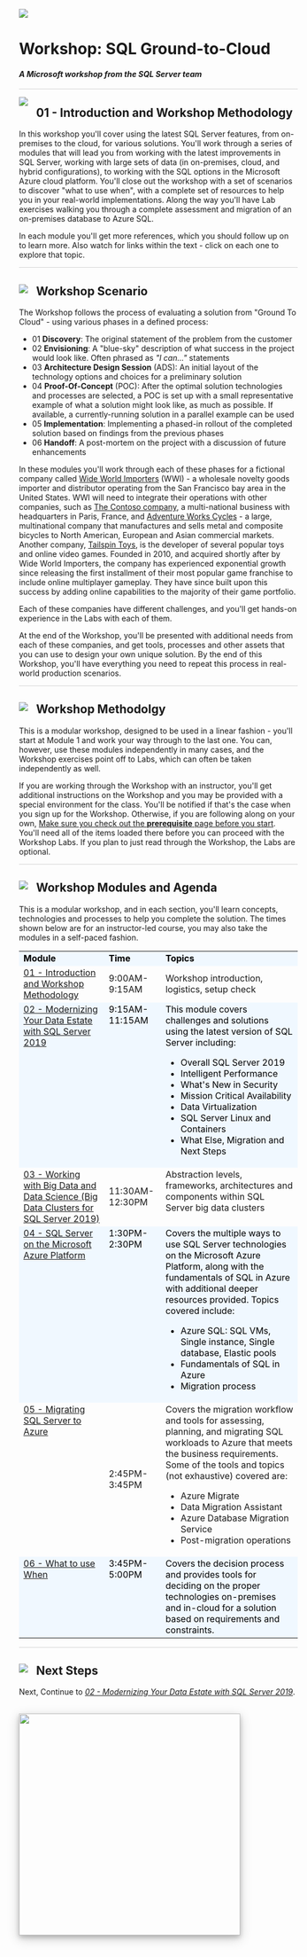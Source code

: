 ![](https://github.com/microsoft/sqlworkshops/blob/master/graphics/microsoftlogo.png?raw=true)

# Workshop: SQL Ground-to-Cloud

#### <i>A Microsoft workshop from the SQL Server team</i>

<p style="border-bottom: 1px solid lightgrey;"></p>

<img style="float: left; margin: 0px 15px 15px 0px;" src="https://github.com/microsoft/sqlworkshops/blob/master/graphics/textbubble.png?raw=true"> <h2>01 - Introduction and Workshop Methodology</h2>

In this workshop you'll cover using the latest SQL Server features, from on-premises to the cloud, for various solutions. You'll work through a series of modules that will lead you from working with the latest improvements in SQL Server, working with large sets of data (in on-premises, cloud, and hybrid configurations), to working with the SQL options in the Microsoft Azure cloud platform. You'll close out the workshop with a set of scenarios to discover "what to use when", with a complete set of resources to help you in your real-world implementations. Along the way you'll have Lab exercises walking you through a complete assessment and migration of an on-premises database to Azure SQL.

In each module you'll get more references, which you should follow up on to learn more. Also watch for links within the text - click on each one to explore that topic.

<p style="border-bottom: 1px solid lightgrey;"></p>

<h2><img style="float: left; margin: 0px 15px 15px 0px;" src="https://github.com/microsoft/sqlworkshops/blob/master/graphics/pencil2.png?raw=true">Workshop Scenario</h2>

The Workshop follows the process of evaluating a solution from "Ground To Cloud" - using various phases in a defined process:

 - 01 **Discovery**: The original statement of the problem from the customer 
 - 02 **Envisioning**: A "blue-sky" description of what success in the project would look like. Often phrased as *"I can..."* statements
 - 03 **Architecture Design Session** (ADS): An initial layout of the technology options and choices for a preliminary solution
 - 04 **Proof-Of-Concept** (POC): After the optimal solution technologies and processes are selected, a POC is set up with a small representative example of what a solution might look like, as much as possible. If available, a currently-running solution in a parallel example can be used
 - 05 **Implementation**: Implementing a phased-in rollout of the completed solution based on findings from the previous phases
 - 06 **Handoff**: A post-mortem on the project with a discussion of future enhancements

 In these modules you'll work through each of these phases for a fictional company called [Wide World Importers](https://docs.microsoft.com/en-us/sql/samples/wide-world-importers-what-is?view=sql-server-2017) (WWI)  - a wholesale novelty goods importer and distributor operating from the San Francisco bay area in the United States. WWI will need to integrate their operations with other companies, such as [The Contoso company](https://docs.microsoft.com/en-us/microsoft-365/enterprise/contoso-overview), a multi-national business with headquarters in Paris, France, and [Adventure Works Cycles](https://docs.microsoft.com/en-us/previous-versions/sql/sql-server-2008/ms124825(v=sql.100) ) - a large, multinational company that manufactures and sells metal and composite bicycles to North American, European and Asian commercial markets. Another company, [Tailspin Toys](http://tailspintoys.azurewebsites.net/), is the developer of several popular toys and online video games. Founded in 2010, and acquired shortly after by Wide World Importers, the company has experienced exponential growth since releasing the first installment of their most popular game franchise to include online multiplayer gameplay. They have since built upon this success by adding online capabilities to the majority of their game portfolio.

 Each of these companies have different challenges, and you'll get hands-on experience in the Labs with each of them.

 At the end of the Workshop, you'll be presented with additional needs from each of these companies, and get tools, processes and other assets that you can use to design your own unique solution. By the end of this Workshop, you'll have everything you need to repeat this process in real-world production scenarios. 

<p style="border-bottom: 1px solid lightgrey;"></p>

<h2><img style="float: left; margin: 0px 15px 15px 0px;" src="https://github.com/microsoft/sqlworkshops/blob/master/graphics/pencil2.png?raw=true">Workshop Methodolgy</h2>

This is a modular workshop, designed to be used in a linear fashion - you'll start at Module 1 and work your way through to the last one. You can, however, use these modules independently in many cases, and the Workshop exercises point off to Labs, which can often be taken independently as well. 

If you are working through the Workshop with an instructor, you'll get additional instructions on the Workshop and you may be provided with a special environment for the class. You'll be notified if that's the case when you sign up for the Workshop. Otherwise, if you are following along on your own, <a href="https://github.com/microsoft/sqlworkshops-sqlg2c/blob/master/sqlgroundtocloud/00-prerequisites.md" target="_blank">Make sure you check out the <b>prerequisite</b> page before you start</a>. You'll need all of the items loaded there before you can proceed with the Workshop Labs. If you plan to just read through the Workshop, the Labs are optional.

<p style="border-bottom: 1px solid lightgrey;"></p>

<h2><img style="float: left; margin: 0px 15px 15px 0px;" src="https://github.com/microsoft/sqlworkshops/blob/master/graphics/pencil2.png?raw=true">Workshop Modules and Agenda</h2>

This is a modular workshop, and in each section, you'll learn concepts, technologies and processes to help you complete the solution. The times shown below are for an instructor-led course, you may also take the modules in a self-paced fashion.

<table style="tr:nth-child(even) {background-color: #f2f2f2;}; text-align: left; display: table; border-collapse: collapse; border-spacing: 5px; border-color: gray;">

  <tr><td style="background-color: AliceBlue; color: black;"><b>Module</b></td>
  <td style="background-color: AliceBlue; color: black;"><b>Time</b></td>
  <td style="background-color: AliceBlue; color: black;"><b>Topics</b></td></tr>

  <tr><td style="vertical-align: top;"><a href="https://github.com/microsoft/sqlworkshops-sqlg2c/blob/master/sqlgroundtocloud/01-IntroductionAndWorkshopMethodology.md" target="_blank">01 - Introduction and Workshop Methodology </a></td><td>9:00AM-9:15AM</td><td> Workshop introduction, logistics, setup check </td></tr>
  
  <tr><td style="vertical-align: top;background-color: AliceBlue; color: black;"><a href="https://github.com/microsoft/sqlworkshops-sqlg2c/blob/master/sqlgroundtocloud/02-ModernizingYourDataEstateWithSQLServer2019.md" target="_blank">02 - Modernizing Your Data Estate with SQL Server 2019 </a> </td><td style="vertical-align: top;background-color: AliceBlue; color: black;">9:15AM-11:15AM</td><td style="vertical-align: top;background-color: AliceBlue; color: black;"> This module covers challenges and solutions using the latest version of SQL Server including:<br>
    <ul style="list-style-type:disc;">
        <li>Overall SQL Server 2019</li> 
        <li>Intelligent Performance</li>
        <li>What's New in Security</li>
        <li>Mission Critical Availability</li>
        <li>Data Virtualization</li>
        <li>SQL Server Linux and Containers</li>
        <li>What Else, Migration and Next Steps</li>
    </ul>
  </td></tr>

  <tr><td style="vertical-align: top;"><a href="https://github.com/microsoft/sqlworkshops-sqlg2c/blob/master/sqlgroundtocloud/03-WorkingWithBigDataAndDataScienceBigDataClustersForSQLServer2019.md" target="_blank"> 03 - Working with Big Data and Data Science (Big Data Clusters for SQL Server 2019) </a></td><td>11:30AM-12:30PM</td><td style="vertical-align: top;"> Abstraction levels, frameworks, architectures and components within SQL Server big data clusters</td></tr>

  <tr><td style="vertical-align: top;background-color: AliceBlue; color: black;"><a href="https://github.com/microsoft/sqlworkshops-sqlg2c/blob/master/sqlgroundtocloud/04-SQLServerOnTheMicrosoftAzurePlatform.md" target="_blank">04 - SQL Server on the Microsoft Azure Platform </a> </td><td style="vertical-align: top;background-color: AliceBlue; color: black;">1:30PM-2:30PM<td td style="background-color: AliceBlue; color: black;"> Covers the multiple ways to use SQL Server technologies on the Microsoft Azure Platform, along with the fundamentals of SQL in Azure with additional deeper resources provided. Topics covered include:
      <ul style="list-style-type:disc;">
        <li>Azure SQL: SQL VMs, Single instance, Single database, Elastic pools</li>
        <li>Fundamentals of SQL in Azure</li>
        <li>Migration process</li>
    </ul>
  </td></tr>  

  <tr><td style="vertical-align: top;"><a href="https://github.com/microsoft/sqlworkshops-sqlg2c/blob/master/sqlgroundtocloud/05-MigratingToAzureSQL.md
" target="_blank"> 05 - Migrating SQL Server to Azure </a></td><td>2:45PM-3:45PM</td><td style="vertical-align: top;"> Covers the migration workflow and tools for assessing, planning, and migrating SQL workloads to Azure that meets the business requirements. Some of the tools and topics (not exhaustive) covered are:
        <ul style="list-style-type:disc;">
        <li>Azure Migrate</li>
        <li>Data Migration Assistant</li>
        <li>Azure Database Migration Service</li>
        <li>Post-migration operations</li>
    </ul>
  </td></tr>

  <tr><td style="vertical-align: top;background-color: AliceBlue; color: black;"><a href="https://github.com/microsoft/sqlworkshops-sqlg2c/blob/master/sqlgroundtocloud/06-WhatToUseWhen.md" target="_blank"> 06 - What to use When </a> </td><td style="vertical-align: top;background-color: AliceBlue; color: black;">3:45PM-5:00PM<td td style="background-color: AliceBlue; color: black;"> Covers the decision process and provides tools for deciding on the proper technologies on-premises and in-cloud for a solution based on requirements and constraints.</td></tr>

</table>

<p style="border-bottom: 1px solid lightgrey;"></p>

<h2><img style="float: left; margin: 0px 15px 15px 0px;" src="https://github.com/microsoft/sqlworkshops/blob/master/graphics/geopin.png?raw=true"><b>  Next Steps</b></h2>

Next, Continue to <a href="https://github.com/microsoft/sqlworkshops-sqlg2c/blob/master/sqlgroundtocloud/02-ModernizingYourDataEstateWithSQLServer2019.md" target="_blank"><i> 02 - Modernizing Your Data Estate with SQL Server 2019</i></a>.

<br>
<img style="height: 400; box-shadow: 0 4px 8px 0 rgba(0, 0, 0, 0.2), 0 6px 20px 0 rgba(0, 0, 0, 0.19);" src="https://github.com/microsoft/sqlworkshops/blob/master/graphics/Data.png?raw=true">
<br>
